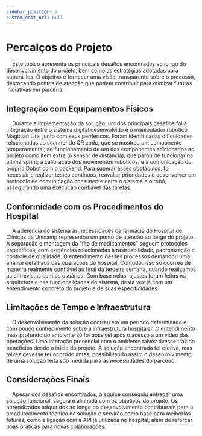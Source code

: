 ```yaml
---
sidebar_position: 2
custom_edit_url: null
---
```


# Percalços do Projeto

&nbsp;&nbsp;&nbsp;&nbsp;Este tópico apresenta os principais desafios encontrados ao longo do desenvolvimento do projeto, bem como as estratégias adotadas para superá-los. O objetivo é fornecer uma visão transparente sobre o processo, destacando pontos de atenção que podem contribuir para otimizar futuras iniciativas em parceria.

## Integração com Equipamentos Físicos

&nbsp;&nbsp;&nbsp;&nbsp;Durante a implementação da solução, um dos principais desafios foi a integração entre o sistema digital desenvolvido e o manipulador robótico Magician Lite, junto com seus periféricos. Foram identificadas dificuldades relacionadas ao scanner de QR code, que se mostrou um componente temperamental; ao funcionamento de um dos componentes adicionados ao projeto como item extra (o sensor de distância), que parou de funcionar na última sprint; à calibração dos movimentos robóticos; e à comunicação do próprio Dobot com o backend. Para superar esses obstáculos, foi necessário realizar testes contínuos, reavaliar prioridades e desenvolver um protocolo de comunicação consistente entre o sistema e o robô, assegurando uma execução confiável das tarefas.

## Conformidade com os Procedimentos do Hospital

&nbsp;&nbsp;&nbsp;&nbsp;A aderência do sistema às necessidades da farmácia do Hospital de Clínicas da Unicamp representou um ponto de atenção ao longo do projeto. A separação e montagem da “fita de medicamentos” seguem protocolos específicos, com exigências relacionadas à rastreabilidade, padronização e controle de qualidade. O entendimento desses processos demandou uma análise detalhada das operações do hospital. Contudo, isso só ocorreu de maneira realmente confiável ao final da terceira semana, quando realizamos as entrevistas com os usuários. Com base nelas, ajustes foram feitos na arquitetura e nas funcionalidades do sistema, desta vez já com um entendimento concreto do projeto e de suas especificidades.

## Limitações de Tempo e Infraestrutura

&nbsp;&nbsp;&nbsp;&nbsp;O desenvolvimento da solução ocorreu em um período determinado e com pouco conhecimento sobre a infraestrutura hospitalar. O entendimento mais profundo do ambiente só foi possível após o acesso a um vídeo das operações. Uma interação presencial com o ambiente talvez tivesse trazido benefícios desde o início do projeto. A solução encontrada foi efetiva, mas talvez devesse ter ocorrido antes, possibilitando assim o desenvolvimento de uma solução feita sob medida para as necessidades do parceiro.

## Considerações Finais

&nbsp;&nbsp;&nbsp;&nbsp;Apesar dos desafios encontrados, a equipe conseguiu entregar uma solução funcional, segura e alinhada com os objetivos do projeto. Os aprendizados adquiridos ao longo do desenvolvimento contribuíram para o amadurecimento técnico da solução e servirão como base para melhorias futuras, como a ligação com a API já utilizada no hospital, além de reforçar boas práticas para novas colaborações.